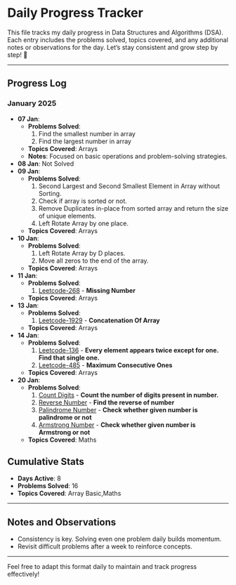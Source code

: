 # Daily Progress Tracker

This file tracks my daily progress in Data Structures and Algorithms (DSA). Each entry includes the problems solved, topics covered, and any additional notes or observations for the day. Let’s stay consistent and grow step by step! 🚀

---

## Progress Log

### **January 2025**
- **07 Jan**:
  - **Problems Solved**:
    1. Find the smallest number in array
    2. Find the largest number in array
  - **Topics Covered**: Arrays
  - **Notes**: Focused on basic operations and problem-solving strategies.
- **08 Jan**: Not Solved
- **09 Jan**:
  - **Problems Solved**:
    1. Second Largest and Second Smallest Element in Array without Sorting.
    2. Check if array is sorted or not.
    3. Remove Duplicates in-place from sorted array and return the size of unique elements.
    4. Left Rotate Array by one place. 
  - **Topics Covered**: Arrays
- **10 Jan**:
  - **Problems Solved**:
    1. Left Rotate Array by D places.
    2. Move all zeros to the end of the array.
  - **Topics Covered**: Arrays
- **11 Jan**:
  - **Problems Solved**:
    1. [Leetcode-268](https://leetcode.com/problems/missing-number/description/) - **Missing Number**
  - **Topics Covered**: Arrays
- **13 Jan**:
  - **Problems Solved**:
    1. [Leetcode-1929](https://leetcode.com/problems/concatenation-of-array/description/) - **Concatenation Of Array**
  - **Topics Covered**: Arrays
- **14 Jan**:
  - **Problems Solved**:
    1. [Leetcode-136](https://leetcode.com/problems/single-number/description/) - **Every element appears twice except for one. Find that single one.**
    2. [Leetcode-485](https://leetcode.com/problems/max-consecutive-ones/description/) - **Maximum Consecutive Ones**
  - **Topics Covered**: Arrays
- **20 Jan**:
  - **Problems Solved**:
    1. [Count Digits](https://github.com/SachinSS45/Daily-DSA-Practice/blob/master/02_Maths/Program01.java) - **Count the number of digits present in number.**
    2. [Reverse Number](https://github.com/SachinSS45/Daily-DSA-Practice/blob/master/02_Maths/Program02.java) - **Find the reverse of number**
    3. [Palindrome Number](https://github.com/SachinSS45/Daily-DSA-Practice/blob/master/02_Maths/Program03.java) - **Check whether given number is palindrome or not**
    4. [Armstrong Number](https://github.com/SachinSS45/Daily-DSA-Practice/blob/master/02_Maths/Program04.java) - **Check whether given number is Armstrong or not**
  - **Topics Covered**: Maths

    
## Cumulative Stats
- **Days Active**: 8
- **Problems Solved**: 16
- **Topics Covered**: Array Basic,Maths 

---

## Notes and Observations
- Consistency is key. Solving even one problem daily builds momentum.
- Revisit difficult problems after a week to reinforce concepts.

---

Feel free to adapt this format daily to maintain and track progress effectively!
